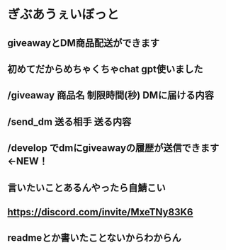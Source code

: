# ぎぶあうぇいぼっと
## giveawayとDM商品配送ができます
## 初めてだからめちゃくちゃchat gpt使いました
## /giveaway 商品名 制限時間(秒) DMに届ける内容
## /send_dm 送る相手 送る内容
## /develop でdmにgiveawayの履歴が送信できます←NEW！
## 言いたいことあるんやったら自鯖こい
## https://discord.com/invite/MxeTNy83K6
## readmeとか書いたことないからわからん
